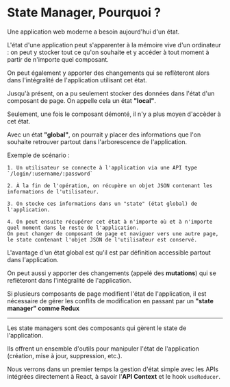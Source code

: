 # State Manager, Pourquoi ?

Une application web moderne a besoin aujourd'hui d'un état.

L'état d'une application peut s'apparenter à la mémoire vive d'un ordinateur : on peut y stocker tout ce qu'on souhaite et y accéder à tout moment à partir de n'importe quel composant.

On peut également y apporter des changements qui se reflèteront alors dans l'intégralité de l'application utilisant cet état.

Jusqu'à présent, on a pu seulement stocker des données dans l'état d'un composant de page. On appelle cela un état **"local"**.

Seulement, une fois le composant démonté, il n'y a plus moyen d'accèder à cet état.

Avec un état **"global"**, on pourrait y placer des informations que l'on souhaite retrouver partout dans l'arborescence de l'application.

Exemple de scénario :

    1. Un utilisateur se connecte à l'application via une API type `/login/:username/:password`

    2. À la fin de l'opération, on récupère un objet JSON contenant les informations de l'utilisateur.

    3. On stocke ces informations dans un "state" (état global) de l'application.

    4. On peut ensuite récupérer cet état à n'importe où et à n'importe quel moment dans le reste de l'application.
    On peut changer de composant de page et naviguer vers une autre page, le state contenant l'objet JSON de l'utilisateur est conservé.


L'avantage d'un état global est qu'il est par définition accessible partout dans l'application.

On peut aussi y apporter des changements (appelé des **mutations**) qui se reflèteront dans l'intégralité de l'application.

Si plusieurs composants de page modifient l'état de l'application, il est nécessaire de gérer les conflits de modification en passant par un **"state manager" comme Redux**

---

Les state managers sont des composants qui gèrent le state de l'application.

Ils offrent un ensemble d'outils pour manipuler l'état de l'application (création, mise à jour, suppression, etc.).

Nous verrons dans un premier temps la gestion d'état simple avec les APIs intégrées directement à React, à savoir l'**API Context** et le hook `useReducer`.